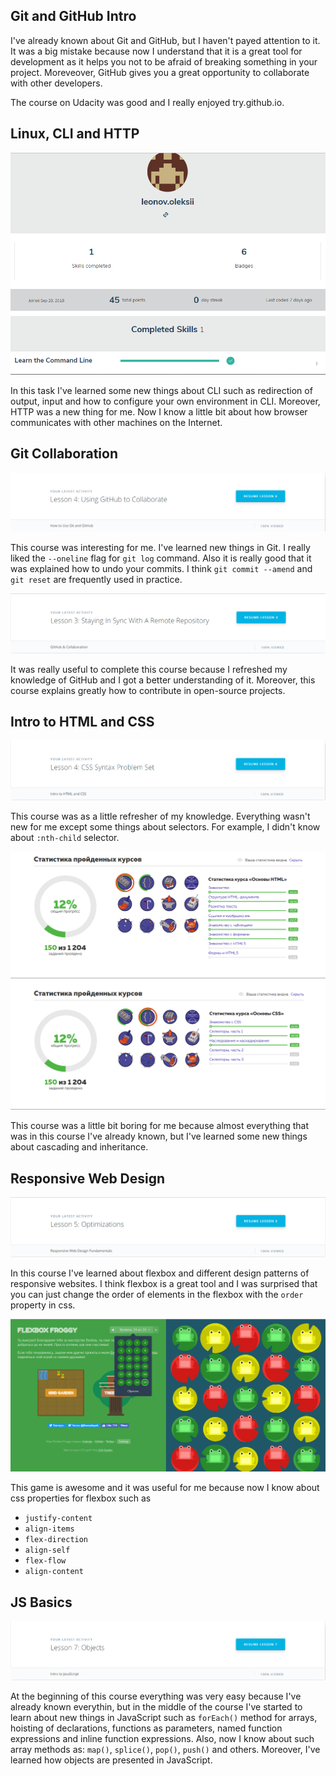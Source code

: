 ## Git and GitHub Intro 

I've already known about Git and GitHub, but I haven't payed attention to it. It was a big mistake because now I understand that it is a great tool for development as it helps you not to be afraid of breaking something in your project. Moreveover, GitHub gives you a great opportunity to collaborate with other developers.

The course on Udacity was good and I really enjoyed try.github.io.

## Linux, CLI and HTTP

![screenshot](task_linux_cli/Screenshot_1.png)

In this task I've learned some new things about CLI such as redirection of output, input and how to configure your own environment in CLI. Moreover, HTTP was a new thing for me. Now I know a little bit about how browser communicates with other machines on the Internet.

## Git Collaboration

![screenshot](task_git_collaboration/Screenshot_1.1.png)

This course was interesting for me. I've learned new things in Git. I really liked the `--oneline` flag for `git log` command. Also it is really good that it was explained how to undo your commits. I think `git commit --amend` and `git reset` are frequently used in practice.

![screenshot](task_git_collaboration/Screenshot_2.png)

It was really useful to complete this course because I refreshed my knowledge of GitHub and I got a better understanding of it. Moreover, this course explains greatly how to contribute in open-source projects.

## Intro to HTML and CSS

![screenshot](task_html_css_intro/Screenshot_1.png)

This course was as a little refresher of my knowledge. Everything wasn't new for me except some things about selectors. For example, I didn't know about `:nth-child` selector. 

![screenshot](task_html_css_intro/Screenshot_2.png)
![screenshot](task_html_css_intro/Screenshot_3.png)

This course was a little bit boring for me because almost everything that was in this course I've already known, but I've learned some new things about cascading and inheritance.

## Responsive Web Design

![screenshot](task_responsive_web_design/Screenshot_1.png)

In this course I've learned about flexbox and different design patterns of responsive websites. I think flexbox is a great tool and I was surprised that you can just change the order of elements in the flexbox with the `order` property in css.

![screenshot](task_responsive_web_design/Screenshot_2.png)

This game is awesome and it was useful for me because now I know about css properties for flexbox such as
* `justify-content`
* `align-items`
* `flex-direction`
* `align-self`
* `flex-flow`
* `align-content`

## JS Basics

![screenshot](task_js_basics/Screenshot_1.png)

At the beginning of this course everything was very easy because I've already known everythin, but in the middle of the course I've started to learn about new things in JavaScript such as `forEach()` method for arrays, hoisting of declarations, functions as parameters, named function expressions and inline function expressions. Also, now I know about such array methods as: `map()`, `splice()`, `pop()`, `push()` and others. Moreover, I've learned how objects are presented in JavaScript.